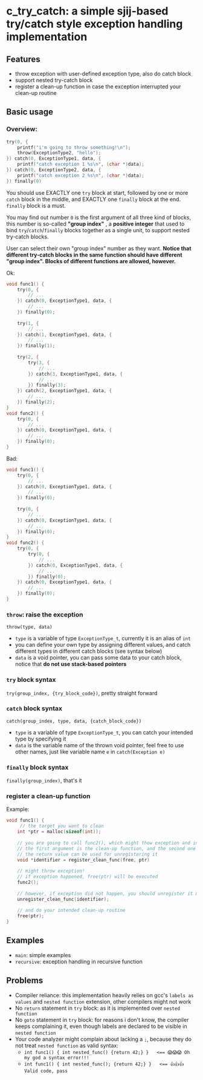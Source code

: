 # c_try_catch: a simple sjij-based try/catch style exception handling implementation

## Features
- throw exception with user-defined exception type, also do catch block
- support nested try-catch block
- register a clean-up function in case the exception interrupted your clean-up routine

## Basic usage

### Overview: 

```c
try(0, {
    printf("i'm going to throw something!\n");
    throw(ExceptionType2, "hello");
}) catch(0, ExceptionType1, data, {
    printf("catch exception 1 %s\n", (char *)data);
}) catch(0, ExceptionType2, data, {
    printf("catch exception 2 %s\n", (char *)data);
}) finally(0)
```

You should use EXACTLY one `try` block at start, followed by one or more `catch` block in the middle, and EXACTLY one `finally` block at
the end. `finally` block is a must.

You may find out number `0` is the first argument of all three kind of blocks, this number is so-called **"group index"** , a **positive
integer** that used to bind `try`/`catch`/`finally` blocks together as a single unit, to support nested try-catch blocks.

User can select their own "group index" number as they want. **Notice that different try-catch blocks in the same function 
should have different "group index". Blocks of different functions are allowed, however.**

Ok:
```c
void func1() {
    try(0, {
        // ...
    }) catch(0, ExceptionType1, data, {
        // ...
    }) finally(0);
    
    try(1, {
        // ...
    }) catch(1, ExceptionType1, data, {
        // ...
    }) finally(1);
    
    try(2, {
        try(3, {
            // ...
        }) catch(3, ExceptionType1, data, {
            // ...
        }) finally(3);
    }) catch(2, ExceptionType1, data, {
        // ...
    }) finally(2);
}
void func2() {
    try(0, {
        // ...
    }) catch(0, ExceptionType1, data, {
        // ...
    }) finally(0);
}
```

Bad:
```c
void func1() {
    try(0, {
        // ...
    }) catch(0, ExceptionType1, data, {
        // ...
    }) finally(0);
    
    try(0, {
        // ...
    }) catch(0, ExceptionType1, data, {
        // ...
    }) finally(0);
}
void func2() {
    try(0, {
        try(0, {
            // ...
        }) catch(0, ExceptionType1, data, {
            // ...
        }) finally(0);
    }) catch(0, ExceptionType1, data, {
        // ...
    }) finally(0);
}
```


### `throw`: raise the exception

`throw(type, data)`
- `type` is a variable of type `ExceptionType_t`, currently it is an alias of `int` 
- you can define your own type by assigning different values, and catch different types in different catch blocks (see syntax below)
- `data` is a void pointer, you can pass some data to your catch block, notice that **do not use stack-based pointers** 

### `try` block syntax

`try(group_index, {try_block_code})`, pretty straight forward

### `catch` block syntax

`catch(group_index, type, data, {catch_block_code})`
- `type` is a variable of type `ExceptionType_t`, you can catch your intended type by specifying it
- `data` is the variable name of the thrown void pointer, feel free to use other names, just like variable name `e` in `catch(Exception e)`

### `finally` block syntax

`finally(group_index)`, that's it

### register a clean-up function

Example: 

```c
void func1() {
     // the target you want to clean
    int *ptr = malloc(sizeof(int));
    
    // you are going to call func2(), which might thow exception and interrupt your clean-up routine
    // the first argument is the clean-up function, and the second one is its argument when calling it
    // the return value can be used for unregistering it
    void *identifier = register_clean_func(free, ptr)
    
    // might throw exception!
    // if exception happened, free(ptr) will be executed
    func2();
    
    // however, if exception did not happen, you should unregister it manually
    unregister_clean_func(identifier);
    
    // and do your intended clean-up routine
    free(ptr);
}
```

## Examples

- `main`: simple examples
- `recursive`: exception handling in recursive function 

## Problems

- Compiler reliance: this implementation heavily relies on gcc's `labels as values` and `nested function` extension, other compilers might not work
- No `return` statement in `try` block: as it is implemented over `nested function` 
- No `goto` statement in `try` block: for reasons i don't know, the compiler keeps complaining it, even though labels are declared to be visible in `nested function`
- Your code analyzer might complain about lacking a `;`, because they do not treat `nested function` as valid syntax: 
  - `int func1() { int nested_func() {return 42;} }   <== 😱😱😱 Oh my god a syntax error!!!`
  - `int func1() { int nested_func(); {return 42;} }   <== 👍👍👍 Valid code, pass`